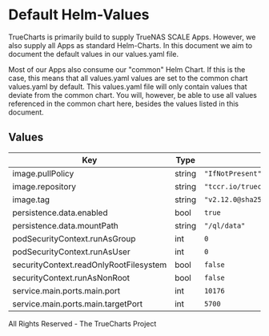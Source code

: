 # Default Helm-Values

TrueCharts is primarily build to supply TrueNAS SCALE Apps.
However, we also supply all Apps as standard Helm-Charts. In this document we aim to document the default values in our values.yaml file.

Most of our Apps also consume our "common" Helm Chart.
If this is the case, this means that all values.yaml values are set to the common chart values.yaml by default. This values.yaml file will only contain values that deviate from the common chart.
You will, however, be able to use all values referenced in the common chart here, besides the values listed in this document.

## Values

| Key | Type | Default | Description |
|-----|------|---------|-------------|
| image.pullPolicy | string | `"IfNotPresent"` |  |
| image.repository | string | `"tccr.io/truecharts/qinglong"` |  |
| image.tag | string | `"v2.12.0@sha256:832ccc78c2c2989ae4ea3789eafd37a04afb759b1269ae8e43ae0dadf840853c"` |  |
| persistence.data.enabled | bool | `true` |  |
| persistence.data.mountPath | string | `"/ql/data"` |  |
| podSecurityContext.runAsGroup | int | `0` |  |
| podSecurityContext.runAsUser | int | `0` |  |
| securityContext.readOnlyRootFilesystem | bool | `false` |  |
| securityContext.runAsNonRoot | bool | `false` |  |
| service.main.ports.main.port | int | `10176` |  |
| service.main.ports.main.targetPort | int | `5700` |  |

All Rights Reserved - The TrueCharts Project
